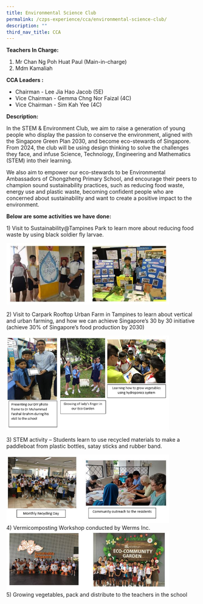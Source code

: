 ```yaml
---
title: Environmental Science Club
permalink: /czps-experience/cca/environmental-science-club/
description: ""
third_nav_title: CCA
---
```

<p><strong>Teachers In Charge:</strong></p>
<ol>
<li>Mr Chan Ng Poh Huat Paul (Main-in-charge)</li>
<li>Mdm Kamaliah</li>
</ol>
<p><strong>CCA Leaders :</strong></p>
<ul>
<li>Chairman - Lee Jia Hao Jacob (5E)</li>
<li>Vice Chairman - Gemma Chng Nor Faizal (4C)</li>
<li>Vice Chairman - Sim Kah Yee (4C)</li>
</ul>
<p><strong>Description:</strong></p>
<p>In the STEM &amp; Environment Club, we aim to raise a generation of young people who display the passion to conserve the environment, aligned with the Singapore Green Plan 2030, and become eco-stewards of Singapore. From 2024, the club will be using design thinking to solve the challenges they face, and infuse Science, Technology, Engineering and Mathematics (STEM) into their learning.</p>
<p>We also aim to empower our eco-stewards to be Environmental Ambassadors of Chongzheng Primary School, and encourage their peers to champion sound sustainability practices, such as reducing food waste, energy use and plastic waste, becoming confident people who are concerned about sustainability and want to create a positive impact to the environment.</p>
<p><strong>Below are some activities we have done:</strong></p>
<p>1) Visit to Sustainability@Tampines Park to learn more about reducing food waste by using black soldier fly larvae.</p>
<img style="width: 85%;" src="/images/es1.jpg">
<p>2) Visit to Carpark Rooftop Urban Farm in Tampines to learn about vertical and urban farming, and how we can achieve Singapore’s 30 by 30 initiative (achieve 30% of Singapore’s food production by 2030) </p>
<img style="width: 85%;" src="/images/es2.jpg">
<p>3) STEM activity – Students learn to use recycled materials to make a paddleboat from plastic bottles, satay sticks and rubber band.&nbsp;</p>
<img style="width: 85%;" src="/images/es3.jpg">
<div>4)&nbsp;Vermicomposting Workshop conducted by Werms Inc.
</div>
<img style="width: 85%;" src="/images/es4.jpg">
<div>5)&nbsp;Growing vegetables, pack and distribute to the teachers in the school

</div>